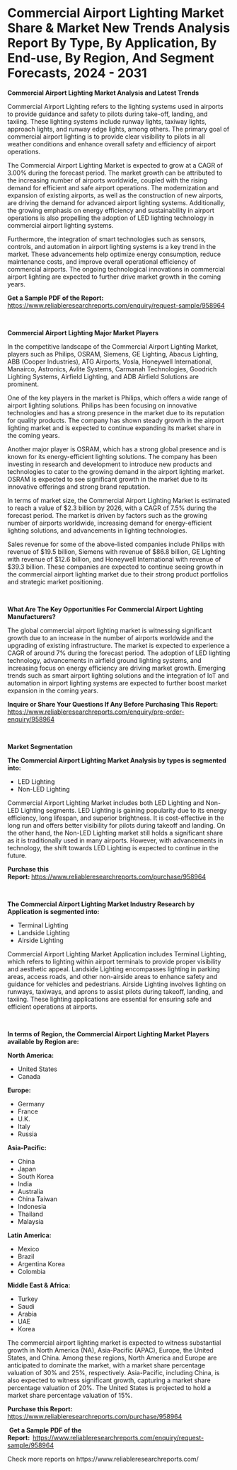 <p><h1>Commercial Airport Lighting Market Share & Market New Trends Analysis Report By Type, By Application, By End-use, By Region, And Segment Forecasts, 2024 - 2031</h1></p><p><strong>Commercial Airport Lighting Market Analysis and Latest Trends</strong></p>
<p><p>Commercial Airport Lighting refers to the lighting systems used in airports to provide guidance and safety to pilots during take-off, landing, and taxiing. These lighting systems include runway lights, taxiway lights, approach lights, and runway edge lights, among others. The primary goal of commercial airport lighting is to provide clear visibility to pilots in all weather conditions and enhance overall safety and efficiency of airport operations.</p><p>The Commercial Airport Lighting Market is expected to grow at a CAGR of 3.00% during the forecast period. The market growth can be attributed to the increasing number of airports worldwide, coupled with the rising demand for efficient and safe airport operations. The modernization and expansion of existing airports, as well as the construction of new airports, are driving the demand for advanced airport lighting systems. Additionally, the growing emphasis on energy efficiency and sustainability in airport operations is also propelling the adoption of LED lighting technology in commercial airport lighting systems.</p><p>Furthermore, the integration of smart technologies such as sensors, controls, and automation in airport lighting systems is a key trend in the market. These advancements help optimize energy consumption, reduce maintenance costs, and improve overall operational efficiency of commercial airports. The ongoing technological innovations in commercial airport lighting are expected to further drive market growth in the coming years.</p></p>
<p><strong>Get a Sample PDF of the Report:&nbsp;</strong> <a href="https://www.reliableresearchreports.com/enquiry/request-sample/958964">https://www.reliableresearchreports.com/enquiry/request-sample/958964</a></p>
<p>&nbsp;</p>
<p><strong>Commercial Airport Lighting Major Market Players</strong></p>
<p><p>In the competitive landscape of the Commercial Airport Lighting Market, players such as Philips, OSRAM, Siemens, GE Lighting, Abacus Lighting, ABB (Cooper Industries), ATG Airports, Vosla, Honeywell International, Manairco, Astronics, Avlite Systems, Carmanah Technologies, Goodrich Lighting Systems, Airfield Lighting, and ADB Airfield Solutions are prominent.</p><p>One of the key players in the market is Philips, which offers a wide range of airport lighting solutions. Philips has been focusing on innovative technologies and has a strong presence in the market due to its reputation for quality products. The company has shown steady growth in the airport lighting market and is expected to continue expanding its market share in the coming years.</p><p>Another major player is OSRAM, which has a strong global presence and is known for its energy-efficient lighting solutions. The company has been investing in research and development to introduce new products and technologies to cater to the growing demand in the airport lighting market. OSRAM is expected to see significant growth in the market due to its innovative offerings and strong brand reputation.</p><p>In terms of market size, the Commercial Airport Lighting Market is estimated to reach a value of $2.3 billion by 2026, with a CAGR of 7.5% during the forecast period. The market is driven by factors such as the growing number of airports worldwide, increasing demand for energy-efficient lighting solutions, and advancements in lighting technologies.</p><p>Sales revenue for some of the above-listed companies include Philips with revenue of $19.5 billion, Siemens with revenue of $86.8 billion, GE Lighting with revenue of $12.6 billion, and Honeywell International with revenue of $39.3 billion. These companies are expected to continue seeing growth in the commercial airport lighting market due to their strong product portfolios and strategic market positioning.</p></p>
<p>&nbsp;</p>
<p><strong>What Are The Key Opportunities For Commercial Airport Lighting Manufacturers?</strong></p>
<p><p>The global commercial airport lighting market is witnessing significant growth due to an increase in the number of airports worldwide and the upgrading of existing infrastructure. The market is expected to experience a CAGR of around 7% during the forecast period. The adoption of LED lighting technology, advancements in airfield ground lighting systems, and increasing focus on energy efficiency are driving market growth. Emerging trends such as smart airport lighting solutions and the integration of IoT and automation in airport lighting systems are expected to further boost market expansion in the coming years.</p></p>
<p><strong>Inquire or Share Your Questions If Any Before Purchasing This Report:</strong> <a href="https://www.reliableresearchreports.com/enquiry/pre-order-enquiry/958964">https://www.reliableresearchreports.com/enquiry/pre-order-enquiry/958964</a></p>
<p>&nbsp;</p>
<p><strong>Market Segmentation</strong></p>
<p><strong>The Commercial Airport Lighting Market Analysis by types is segmented into:</strong></p>
<p><ul><li>LED Lighting</li><li>Non-LED Lighting</li></ul></p>
<p><p>Commercial Airport Lighting Market includes both LED Lighting and Non-LED Lighting segments. LED Lighting is gaining popularity due to its energy efficiency, long lifespan, and superior brightness. It is cost-effective in the long run and offers better visibility for pilots during takeoff and landing. On the other hand, the Non-LED Lighting market still holds a significant share as it is traditionally used in many airports. However, with advancements in technology, the shift towards LED Lighting is expected to continue in the future.</p></p>
<p><strong>Purchase this Report:&nbsp;</strong><a href="https://www.reliableresearchreports.com/purchase/958964">https://www.reliableresearchreports.com/purchase/958964</a></p>
<p>&nbsp;</p>
<p><strong>The Commercial Airport Lighting Market Industry Research by Application is segmented into:</strong></p>
<p><ul><li>Terminal Lighting</li><li>Landside Lighting</li><li>Airside Lighting</li></ul></p>
<p><p>Commercial Airport Lighting Market Application includes Terminal Lighting, which refers to lighting within airport terminals to provide proper visibility and aesthetic appeal. Landside Lighting encompasses lighting in parking areas, access roads, and other non-airside areas to enhance safety and guidance for vehicles and pedestrians. Airside Lighting involves lighting on runways, taxiways, and aprons to assist pilots during takeoff, landing, and taxiing. These lighting applications are essential for ensuring safe and efficient operations at airports.</p></p>
<p>&nbsp;</p>
<p><strong>In terms of Region, the Commercial Airport Lighting Market Players available by Region are:</strong></p>
<p>
    <p> <strong> North America: </strong>
        <ul>
            <li>United States</li>
            <li>Canada</li>
        </ul>
        </p> 
    <p> <strong> Europe: </strong>
        <ul>
            <li>Germany</li>
            <li>France</li>
            <li>U.K.</li>
            <li>Italy</li>
            <li>Russia</li>
        </ul>
        </p> 
    <p> <strong> Asia-Pacific: </strong>
        <ul>
            <li>China</li>
            <li>Japan</li>
            <li>South Korea</li>
            <li>India</li>
            <li>Australia</li>
            <li>China Taiwan</li>
            <li>Indonesia</li>
            <li>Thailand</li>
            <li>Malaysia</li>
        </ul>
        </p> 
    <p> <strong> Latin America: </strong>
        <ul>
            <li>Mexico</li>
            <li>Brazil</li>
            <li>Argentina Korea</li>
            <li>Colombia</li>
        </ul>
        </p> 
    <p> <strong> Middle East & Africa: </strong>
        <ul>
            <li>Turkey</li>
            <li>Saudi</li>
            <li>Arabia</li>
            <li>UAE</li>
            <li>Korea</li>
        </ul>
    </p>
    </p>
<p><p>The commercial airport lighting market is expected to witness substantial growth in North America (NA), Asia-Pacific (APAC), Europe, the United States, and China. Among these regions, North America and Europe are anticipated to dominate the market, with a market share percentage valuation of 30% and 25%, respectively. Asia-Pacific, including China, is also expected to witness significant growth, capturing a market share percentage valuation of 20%. The United States is projected to hold a market share percentage valuation of 15%.</p></p>
<p><strong>Purchase this Report: </strong><a href="https://www.reliableresearchreports.com/purchase/958964">https://www.reliableresearchreports.com/purchase/958964</a></p>
<p>&nbsp;<strong>Get a Sample PDF of the Report:&nbsp;&nbsp;</strong><a href="https://www.reliableresearchreports.com/enquiry/request-sample/958964">https://www.reliableresearchreports.com/enquiry/request-sample/958964</a></p>
<p><strong></strong></p>
<p>Check more reports on https://www.reliableresearchreports.com/</p>